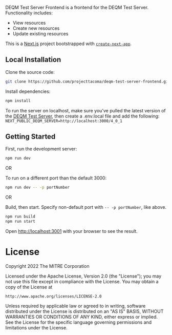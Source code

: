 DEQM Test Server Frontend is a frontend for the DEQM Test Server. 
Functionality includes:
- View resources
- Create new resources
- Update existing resources

This is a [Next.js](https://nextjs.org/) project bootstrapped with [`create-next-app`](https://github.com/vercel/next.js/tree/canary/packages/create-next-app).

## Local Installation

Clone the source code:

```bash
git clone https://github.com/projecttacoma/deqm-test-server-frontend.git
```

Install dependencies:

```bash
npm install
```

To run the server on localhost, make sure you've pulled the latest version of the [DEQM Test Server](https://github.com/projecttacoma/deqm-test-server), then create a .env.local file and add the following: 
`NEXT_PUBLIC_DEQM_SERVER=http://localhost:3000/4_0_1`


## Getting Started

First, run the development server:

```bash
npm run dev
```

OR

To run on a different port than the default 3000:

```bash
npm run dev -- -p portNumber
```

OR

Build, then start. Specify non-default port with `-- -p portNumber`, like above.

```bash
npm run build
npm run start
```

Open [http://localhost:3001](http://localhost:3001) with your browser to see the result.

# License

Copyright 2022 The MITRE Corporation

Licensed under the Apache License, Version 2.0 (the "License"); you may not use this file except in compliance with the License. You may obtain a copy of the License at

```
http://www.apache.org/licenses/LICENSE-2.0
```

Unless required by applicable law or agreed to in writing, software distributed under the License is distributed on an "AS IS" BASIS, WITHOUT WARRANTIES OR CONDITIONS OF ANY KIND, either express or implied. See the License for the specific language governing permissions and limitations under the License.

